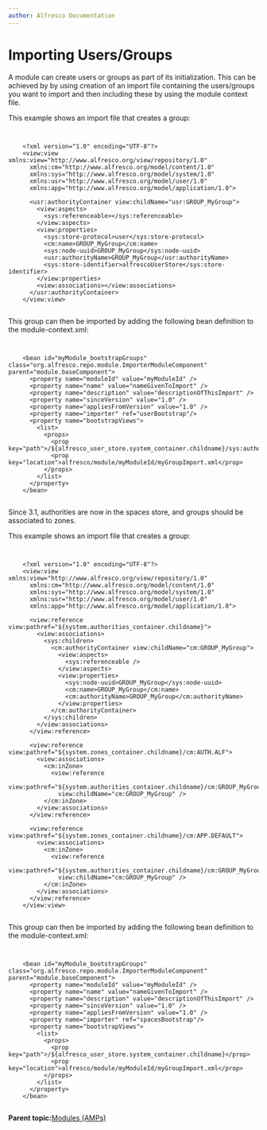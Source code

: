 ```yaml
---
author: Alfresco Documentation
---
```


# Importing Users/Groups

A module can create users or groups as part of its initialization. This can be achieved by by using creation of an import file containing the users/groups you want to import and then including these by using the module context file.

This example shows an import file that creates a group:

```
  
  
    <?xml version="1.0" encoding="UTF-8"?>
    <view:view xmlns:view="http://www.alfresco.org/view/repository/1.0"
      xmlns:cm="http://www.alfresco.org/model/content/1.0"
      xmlns:sys="http://www.alfresco.org/model/system/1.0"
      xmlns:usr="http://www.alfresco.org/model/user/1.0"
      xmlns:app="http://www.alfresco.org/model/application/1.0">
      
      <usr:authorityContainer view:childName="usr:GROUP_MyGroup">
        <view:aspects>
          <sys:referenceable></sys:referenceable>
        </view:aspects>
        <view:properties>
          <sys:store-protocol>user</sys:store-protocol>
          <cm:name>GROUP_MyGroup</cm:name>
          <sys:node-uuid>GROUP_MyGroup</sys:node-uuid>
          <usr:authorityName>GROUP_MyGroup</usr:authorityName>
          <sys:store-identifier>alfrescoUserStore</sys:store-identifier>
        </view:properties>
        <view:associations></view:associations>
      </usr:authorityContainer>
    </view:view>


```

This group can then be imported by adding the following bean definition to the module-context.xml:

```

  
    <bean id="myModule_bootstrapGroups" class="org.alfresco.repo.module.ImporterModuleComponent" parent="module.baseComponent">
      <property name="moduleId" value="myModuleId" />
      <property name="name" value="nameGivenToImport" />
      <property name="description" value="descriptionOfThisImport" />
      <property name="sinceVersion" value="1.0" />        
      <property name="appliesFromVersion" value="1.0" />  
      <property name="importer" ref="userBootstrap"/>
      <property name="bootstrapViews">
        <list>
          <props>
            <prop key="path">/${alfresco_user_store.system_container.childname}/sys:authorities</prop>
            <prop key="location">alfresco/module/myModuleId/myGroupImport.xml</prop>
          </props>
        </list>
      </property>
    </bean>
  

```

Since 3.1, authorities are now in the spaces store, and groups should be associated to zones.

This example shows an import file that creates a group:

```

  
    <?xml version="1.0" encoding="UTF-8"?>
    <view:view xmlns:view="http://www.alfresco.org/view/repository/1.0"
      xmlns:cm="http://www.alfresco.org/model/content/1.0"
      xmlns:sys="http://www.alfresco.org/model/system/1.0"
      xmlns:usr="http://www.alfresco.org/model/user/1.0"
      xmlns:app="http://www.alfresco.org/model/application/1.0">
      
      <view:reference view:pathref="${system.authorities_container.childname}">
        <view:associations>
          <sys:children>
            <cm:authorityContainer view:childName="cm:GROUP_MyGroup">
              <view:aspects>
                <sys:referenceable />
              </view:aspects>
              <view:properties>
                <sys:node-uuid>GROUP_MyGroup</sys:node-uuid>
                <cm:name>GROUP_MyGroup</cm:name>
                <cm:authorityName>GROUP_MyGroup</cm:authorityName>
              </view:properties>
            </cm:authorityContainer>
          </sys:children>
        </view:associations>
      </view:reference>
      
      <view:reference view:pathref="${system.zones_container.childname}/cm:AUTH.ALF">
        <view:associations>
          <cm:inZone>
            <view:reference
              view:pathref="${system.authorities_container.childname}/cm:GROUP_MyGroup"
              view:childName="cm:GROUP_MyGroup" />
          </cm:inZone>
        </view:associations>
      </view:reference>
      
      <view:reference view:pathref="${system.zones_container.childname}/cm:APP.DEFAULT">
        <view:associations>
          <cm:inZone>
            <view:reference
              view:pathref="${system.authorities_container.childname}/cm:GROUP_MyGroup"
              view:childName="cm:GROUP_MyGroup" />
          </cm:inZone>
        </view:associations>
      </view:reference>
    </view:view>


```

This group can then be imported by adding the following bean definition to the module-context.xml:

```

  
    <bean id="myModule_bootstrapGroups" class="org.alfresco.repo.module.ImporterModuleComponent" parent="module.baseComponent">
      <property name="moduleId" value="myModuleId" />
      <property name="name" value="nameGivenToImport" />
      <property name="description" value="descriptionOfThisImport" />
      <property name="sinceVersion" value="1.0" />        
      <property name="appliesFromVersion" value="1.0" />   
      <property name="importer" ref="spacesBootstrap"/>
      <property name="bootstrapViews">
        <list>
          <props>
            <prop key="path">/${alfresco_user_store.system_container.childname}</prop>
            <prop key="location">alfresco/module/myModuleId/myGroupImport.xml</prop>
          </props>
        </list>
      </property>
    </bean>
    

```

**Parent topic:**[Modules \(AMPs\)](../concepts/dev-extensions-modules-intro.md)

